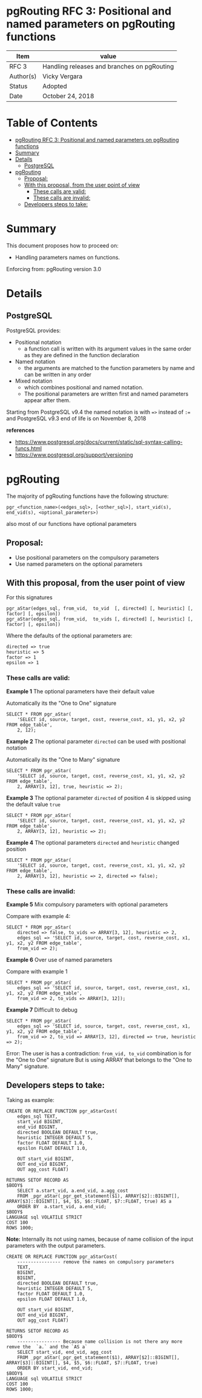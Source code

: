 # pgRouting RFC 3: Positional and named parameters on pgRouting functions

| Item | value
| --- | ---
| RFC 3 | Handling releases and branches on pgRouting
| Author(s) | Vicky Vergara
| Status | Adopted
| Date | October 24, 2018

Table of Contents
=================

* [pgRouting RFC 3: Positional and named parameters on pgRouting functions](#pgrouting-rfc-3-positional-and-named-parameters-on-pgrouting-functions)
* [Summary](#summary)
* [Details](#details)
   * [PostgreSQL](#postgresql)
* [pgRouting](#pgrouting)
   * [Proposal:](#proposal)
   * [With this proposal, from the user point of view](#with-this-proposal-from-the-user-point-of-view)
      * [These calls are valid:](#these-calls-are-valid)
      * [These calls are invalid:](#these-calls-are-invalid)
   * [Developers steps to take:](#developers-steps-to-take)


# Summary

This document proposes how to proceed on:

* Handling parameters names on functions.

Enforcing from: pgRouting version 3.0

# Details
## PostgreSQL
PostgreSQL provides:
- Positional notation
  - a function call is written with its argument values in the same order as they are defined in the function declaration
- Named notation
  - the arguments are matched to the function parameters by name and can be written in any order
- Mixed notation
  - which combines positional and named notation.
  - The positional parameters are written first and named parameters appear after them.

Starting from PostgreSQL v9.4 the named notation is with `=>` instead of `:=` and
PostgreSQL v9.3 end of life is on November 8, 2018


**references**
* https://www.postgresql.org/docs/current/static/sql-syntax-calling-funcs.html
* https://www.postgresql.org/support/versioning

# pgRouting

The majority of pgRouting functions have the following structure:
```
pgr_<function_name>(<edges_sql>, [<other_sql>], start_vid(s), end_vid(s), <optional_parameters>)
```
also most of our functions have optional parameters

## Proposal:

- Use positional parameters on the compulsory parameters
- Use named parameters on the optional parameters

## With this proposal, from the user point of view
For this signatures
```
pgr_aStar(edges_sql, from_vid,  to_vid  [, directed] [, heuristic] [, factor] [, epsilon])
pgr_aStar(edges_sql, from_vid,  to_vids [, directed] [, heuristic] [, factor] [, epsilon])
```
Where the defaults of the optional parameters are:
```
directed => true
heuristic => 5
factor => 1
epsilon => 1
```

### These calls are valid:

**Example 1** The optional parameters have their default value

Automatically its the "One to One" signature
```
SELECT * FROM pgr_aStar(
    'SELECT id, source, target, cost, reverse_cost, x1, y1, x2, y2 FROM edge_table',
    2, 12);
```
**Example 2** The optional parameter `directed` can be used with positional notation

Automatically its the "One to Many" signature
```
SELECT * FROM pgr_aStar(
    'SELECT id, source, target, cost, reverse_cost, x1, y1, x2, y2 FROM edge_table',
    2, ARRAY[3, 12], true, heuristic => 2);
```

**Example 3** The optional parameter `directed` of position 4 is skipped using the default value `true`
```
SELECT * FROM pgr_aStar(
    'SELECT id, source, target, cost, reverse_cost, x1, y1, x2, y2 FROM edge_table',
    2, ARRAY[3, 12], heuristic => 2);
```
**Example 4** The optional parameters `directed` and `heuristic` changed position
```
SELECT * FROM pgr_aStar(
    'SELECT id, source, target, cost, reverse_cost, x1, y1, x2, y2 FROM edge_table',
    2, ARRAY[3, 12], heuristic => 2, directed => false);
```
### These calls are invalid:
**Example 5** Mix compulsory parameters with optional parameters

Compare with example 4:
```
SELECT * FROM pgr_aStar(
    directed => false, to_vids => ARRAY[3, 12], heuristic => 2,
    edges_sql => 'SELECT id, source, target, cost, reverse_cost, x1, y1, x2, y2 FROM edge_table',
    from_vid => 2);
```

**Example 6** Over use of named parameters

Compare with example 1
```
SELECT * FROM pgr_aStar(
    edges_sql => 'SELECT id, source, target, cost, reverse_cost, x1, y1, x2, y2 FROM edge_table',
    from_vid => 2, to_vids => ARRAY[3, 12]);
```
**Example 7** Difficult to debug
```
SELECT * FROM pgr_aStar(
    edges_sql => 'SELECT id, source, target, cost, reverse_cost, x1, y1, x2, y2 FROM edge_table',
    from_vid => 2, to_vid => ARRAY[3, 12], directed => true, heuristic => 2);
```
Error: The user is has a contradiction:
`from_vid, to_vid` combination is for the "One to One" signature But is using ARRAY that belongs to the "One to Many" signature.



## Developers steps to take:

Taking as example:
```
CREATE OR REPLACE FUNCTION pgr_aStarCost(
    edges_sql TEXT,
    start_vid BIGINT,
    end_vid BIGINT,
    directed BOOLEAN DEFAULT true,
    heuristic INTEGER DEFAULT 5,
    factor FLOAT DEFAULT 1.0,
    epsilon FLOAT DEFAULT 1.0,

    OUT start_vid BIGINT,
    OUT end_vid BIGINT,
    OUT agg_cost FLOAT)

RETURNS SETOF RECORD AS
$BODY$
    SELECT a.start_vid, a.end_vid, a.agg_cost
    FROM _pgr_aStar(_pgr_get_statement($1), ARRAY[$2]::BIGINT[],  ARRAY[$3]::BIGINT[], $4, $5, $6::FLOAT, $7::FLOAT, true) AS a
    ORDER BY  a.start_vid, a.end_vid;
$BODY$
LANGUAGE sql VOLATILE STRICT
COST 100
ROWS 1000;
```
**Note:** Internally its not using names, because of name collision of the input parameters with the output parameters.

```
CREATE OR REPLACE FUNCTION pgr_aStarCost(
    ---------------- remove the names on compulsory parameters
    TEXT,
    BIGINT,
    BIGINT,
    directed BOOLEAN DEFAULT true,
    heuristic INTEGER DEFAULT 5,
    factor FLOAT DEFAULT 1.0,
    epsilon FLOAT DEFAULT 1.0,

    OUT start_vid BIGINT,
    OUT end_vid BIGINT,
    OUT agg_cost FLOAT)

RETURNS SETOF RECORD AS
$BODY$
    ---------------- Because name collision is not there any more remve the  `a.` and the `AS a`
    SELECT start_vid, end_vid, agg_cost
    FROM _pgr_aStar(_pgr_get_statement($1), ARRAY[$2]::BIGINT[],  ARRAY[$3]::BIGINT[], $4, $5, $6::FLOAT, $7::FLOAT, true)
    ORDER BY start_vid, end_vid;
$BODY$
LANGUAGE sql VOLATILE STRICT
COST 100
ROWS 1000;
```








